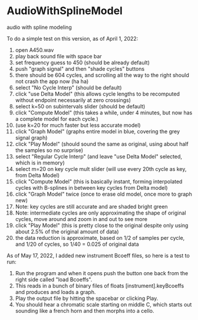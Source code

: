 # AudioWithSplineModel
audio with spline modeling

To do a simple test on this version, as of April 1, 2022:

1. open A450.wav
2. play back sound file with space bar
3. set frequency guess to 450 (should be already default)
4. push "graph signal" and then "shade cycles" buttons
5. there should be 604 cycles, and scrolling all the way to the right should not crash the app now (ha ha)
6. select "No Cycle Interp" (should be default)
7. click "use Delta Model" (this allows cycle lengths to be recomputed without endpoint necessarily at zero crossings)
8. select k=50 on subintervals slider (should be default)
9. click "Compute Model" (this takes a while, under 4 minutes, but now has a complete model for each cycle.) 
10. (use k=20 for much faster but less accurate model)
11. click "Graph Model" (graphs entire model in blue, covering the grey signal graph)
12. click "Play Model" (should sound the same as original, using about half the samples so no surprise)
13. select "Regular Cycle Interp" (and leave "use Delta Model" selected, which is in memory)
14. select m=20 on key cycle mult slider (will use every 20th cycle as key, from Delta Model)
15. click "Compute Model" (this is basically instant, forming interpolated cycles with B-splines in between key cycles from Delta model)
17. click "Graph Model" twice (once to erase old model, once more to graph new)
18. Note: key cycles are still accurate and are shaded bright green 
19. Note: intermediate cycles are only approximating the shape of original cycles, move around and zoom in and out to see more
20. click "Play Model" (this is pretty close to the original despite only using about 2.5% of the original amount of data)
21. the data reduction is approximate, based on 1/2 of samples per cycle, and 1/20 of cycles, so 1/40 = 0.025 of original data

As of May 17, 2022, I added new instrument Bcoeff files, so here is a test to run:

1. Run the program and when it opens push the button one back from the right side called "load Bcoeffs". 
2. This reads in a bunch of binary files of floats [instrument].keyBcoeffs and produces and loads a graph.
3. Play the output file by hitting the spacebar or clicking Play.
4. You should hear a chromatic scale starting on middle C, which starts out sounding like a french horn and then morphs into a cello.
